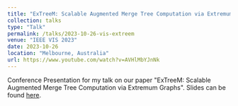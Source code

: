 ```yaml
---
title: "ExTreeM: Scalable Augmented Merge Tree Computation via Extremum Graphs"
collection: talks
type: "Talk"
permalink: /talks/2023-10-26-vis-extreem
venue: "IEEE VIS 2023"
date: 2023-10-26
location: "Melbourne, Australia"
url: https://www.youtube.com/watch?v=AVHlMbYJnNk
---
```


Conference Presentation for my talk on our paper "ExTreeM: Scalable Augmented Merge Tree Computation via Extremum Graphs". Slides can be found [here](/files/ExTreeM.pdf).